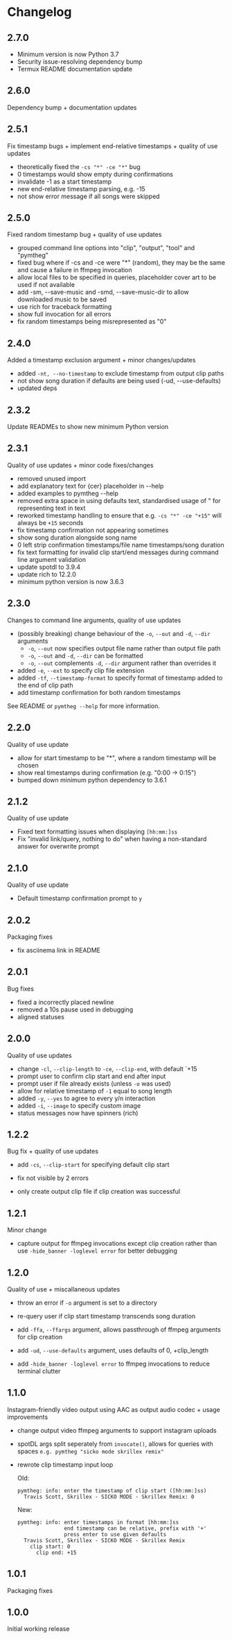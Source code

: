 # Changelog

## 2.7.0

- Minimum version is now Python 3.7
- Security issue-resolving dependency bump
- Termux README documentation update

## 2.6.0

Dependency bump + documentation updates

## 2.5.1

Fix timestamp bugs + implement end-relative timestamps + quality of use updates

- theoretically fixed the `-cs "*" -ce "*"` bug
- 0 timestamps would show empty during confirmations
- invalidate -1 as a start timestamp
- new end-relative timestamp parsing, e.g. -15
- not show error message if all songs were skipped

## 2.5.0

Fixed random timestamp bug + quality of use updates

- grouped command line options into "clip", "output", "tool" and "pymtheg"
- fixed bug where if -cs and -ce were "*" (random), they may be the same and cause a failure in ffmpeg invocation
- allow local files to be specified in queries, placeholder cover art to be used if not available
- add -sm, --save-music and -smd, --save-music-dir to allow downloaded music to be saved
- use rich for traceback formatting
- show full invocation for all errors
- fix random timestamps being misrepresented as "0"

## 2.4.0

Added a timestamp exclusion argument + minor changes/updates

- added `-nt, --no-timestamp` to exclude timestamp from output clip paths
- not show song duration if defaults are being used (-ud, --use-defaults)
- updated deps

## 2.3.2

Update READMEs to show new minimum Python version

## 2.3.1

Quality of use updates + minor code fixes/changes

- removed unused import
- add explanatory text for {cer} placeholder in --help
- added examples to pymtheg --help
- removed extra space in using defaults text, standardised usage of " for representing text in text
- reworked timestamp handling to ensure that e.g. `-cs "*" -ce "+15"` will always be `+15` seconds
- fix timestamp confirmation not appearing sometimes
- show song duration alongside song name
- 0 left strip confirmation timestamps/file name timestamps/song duration
- fix text formatting for invalid clip start/end messages during command line argument validation
- update spotdl to 3.9.4
- update rich to 12.2.0
- minimum python version is now 3.6.3

## 2.3.0

Changes to command line arguments, quality of use updates

- (possibly breaking) change behaviour of the `-o`, `--out` and `-d`, `--dir` arguments
  - `-o`, `--out` now specifies output file name rather than output file path
  - `-o`, `--out` and `-d`, `--dir` can be formatted
  - `-o`, `--out` complements `-d`, `--dir` argument rather than overrides it
- added `-e`, `--ext` to specify clip file extension
- added `-tf`, `--timestamp-format` to specify format of timestamp added to the end of clip path
- add timestamp confirmation for both random timestamps

See README or `pymtheg --help` for more information.

## 2.2.0

Quality of use update

- allow for start timestamp to be "*", where a random timestamp will be chosen
- show real timestamps during confirmation (e.g. "0:00 -> 0:15")
- bumped down minimum python dependency to 3.6.1

## 2.1.2

Quality of use update

- Fixed text formatting issues when displaying `[hh:mm:]ss`
- Fix "invalid link/query, nothing to do" when having a non-standard answer for overwrite prompt

## 2.1.0

Quality of use update

- Default timestamp confirmation prompt to `y`

## 2.0.2

Packaging fixes

- fix asciinema link in README

## 2.0.1

Bug fixes

- fixed a incorrectly placed newline
- removed a 10s pause used in debugging
- aligned statuses

## 2.0.0

Quality of use updates

- change `-cl`, `--clip-length` to `-ce`, `--clip-end`, with default `+15
- prompt user to confirm clip start and end after input
- prompt user if file already exists (unless `-o` was used)
- allow for relative timestamp of `-1` equal to song length
- added `-y`, `--yes` to agree to every y/n interaction
- added `-i`, `--image` to specify custom image
- status messages now have spinners (rich)

## 1.2.2

Bug fix + quality of use updates

- add `-cs`, `--clip-start` for specifying default clip start

- fix not visible by 2 errors

- only create output clip file if clip creation was successful

## 1.2.1

Minor change

- capture output for ffmpeg invocations except clip creation rather than use
  `-hide_banner -loglevel error` for better debugging

## 1.2.0

Quality of use + miscallaneous updates

- throw an error if `-o` argument is set to a directory

- re-query user if clip start timestamp transcends song duration

- add `-ffa`, `--ffargs` argument, allows passthrough of ffmpeg arguments for clip
  creation

- add `-ud`, `--use-defaults` argument, uses defaults of 0, +clip_length

- add `-hide_banner -loglevel error` to ffmpeg invocations to reduce terminal clutter

## 1.1.0

Instagram-friendly video output using AAC as output audio codec + usage improvements

- change output video ffmpeg arguments to support instagram uploads

- spotDL args split seperately from `invocate()`, allows for queries with spaces
  `e.g. pymtheg "sicko mode skrillex remix"`

- rewrote clip timestamp input loop

  Old:

  ```text
  pymtheg: info: enter the timestamp of clip start ([hh:mm:]ss)
    Travis Scott, Skrillex - SICKO MODE - Skrillex Remix: 0
  ```

  New:

  ```text
  pymtheg: info: enter timestamps in format [hh:mm:]ss
                 end timestamp can be relative, prefix with '+'
                 press enter to use given defaults
    Travis Scott, Skrillex - SICKO MODE - Skrillex Remix
      clip start: 0
        clip end: +15
  ```

## 1.0.1

Packaging fixes

## 1.0.0

Initial working release
